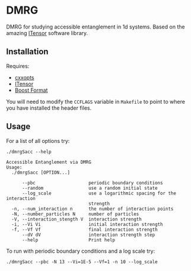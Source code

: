 # DMRG

DMRG for studying accessible entanglement in 1d systems.  Based on the amazing [ITensor](http://itensor.org/) software library.

## Installation

Requires:

 * [cxxopts](https://github.com/jarro2783/cxxopts) 
 * [ITensor](http://itensor.org/)
 * [Boost Format](https://www.boost.org/doc/libs/1_68_0/libs/format/)

You will need to modify the `CCFLAGS` variable in `Makefile` to point to where
you have installed the header files.

## Usage

For a list of all options try:

    ./dmrgSacc --help

    Accessible Entanglement via DMRG
    Usage:
      ./dmrgSacc [OPTION...]

          --pbc                    periodic boundary conditions
          --random                 use a random initial state
          --log_scale              use a logarithmic spacing for the interaction
                                   strength
      -n, --num_interaction n      the number of interaction points
      -N, --number_particles N     number of particles
      -V, --interaction_stength V  interaction strength
      -i, --Vi Vi                  initial interaction strength
      -f, --Vf Vf                  final interaction strength
          --dV dV                  interaction strength step
          --help                   Print help

To run with periodic boundary conditions and a log scale try:


    ./dmrgSacc --pbc -N 13 --Vi=1E-5 --Vf=1 -n 10 --log_scale
